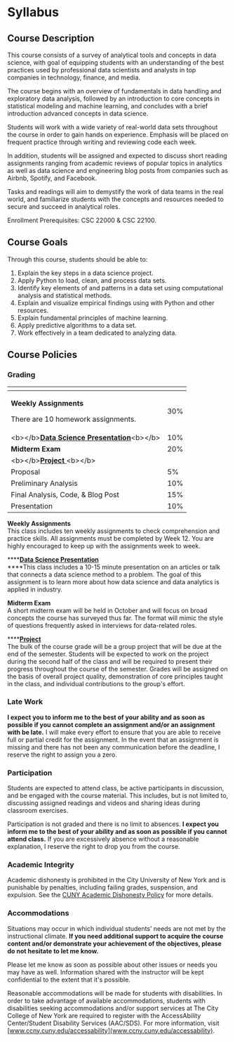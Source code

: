 # Syllabus

## Course Description

This course consists of a survey of analytical tools and concepts in data science, with goal of equipping students with an understanding of the best practices used by professional data scientists and analysts in top companies in technology, finance, and media. 

The course begins with an overview of fundamentals in data handling and exploratory data analysis, followed by an introduction to core concepts in statistical modeling and machine learning, and concludes with a brief introduction advanced concepts in data science.

Students will work with a wide variety of real-world data sets throughout the course in order to gain hands on experience. Emphasis will be placed on frequent practice through writing and reviewing code each week. 

In addition, students will be assigned and expected to discuss short reading assignments ranging from academic reviews of popular topics in analytics as well as data science and engineering blog posts from companies such as Airbnb, Spotify, and Facebook.

Tasks and readings will aim to demystify the work of data teams in the real world, and familiarize students with the concepts and resources needed to secure and succeed in analytical roles. 

Enrollment Prerequisites: CSC 22000 & CSC 22100.

## Course Goals

Through this course, students should be able to:

1. Explain the key steps in a data science project.
2. Apply Python to load, clean, and process data sets.
3. Identify key elements of and patterns in a data set using computational analysis and statistical methods. 
4.  Explain and visualize empirical findings using with Python and other resources.
5. Explain fundamental principles of machine learning.
6. Apply predictive algorithms to a data set.
7. Work effectively in a team dedicated to analyzing data. 

## Course Policies

### **Grading**

<table>
  <thead>
    <tr>
      <th style="text-align:left"></th>
      <th style="text-align:left"></th>
    </tr>
  </thead>
  <tbody>
    <tr>
      <td style="text-align:left">
        <p><b>Weekly Assignments</b>
        </p>
        <p>There are 10 homework assignments.</p>
      </td>
      <td style="text-align:left">30%</td>
    </tr>
    <tr>
      <td style="text-align:left">&lt;b&gt;&lt;/b&gt;<a href="resources.md"><b>Data Science Presentation</b></a>&lt;b&gt;&lt;/b&gt;</td>
      <td
      style="text-align:left">10%</td>
    </tr>
    <tr>
      <td style="text-align:left"><b>Midterm Exam</b>
      </td>
      <td style="text-align:left">20%</td>
    </tr>
    <tr>
      <td style="text-align:left">&lt;b&gt;&lt;/b&gt;<a href="final-project.md"><b>Project </b></a>&lt;b&gt;&lt;/b&gt;</td>
      <td
      style="text-align:left"></td>
    </tr>
    <tr>
      <td style="text-align:left">Proposal</td>
      <td style="text-align:left">5%</td>
    </tr>
    <tr>
      <td style="text-align:left">Preliminary Analysis</td>
      <td style="text-align:left">10%</td>
    </tr>
    <tr>
      <td style="text-align:left">Final Analysis, Code, &amp; Blog Post</td>
      <td style="text-align:left">15%</td>
    </tr>
    <tr>
      <td style="text-align:left"><b>    </b>Presentation</td>
      <td style="text-align:left">10%</td>
    </tr>
  </tbody>
</table>

**Weekly Assignments**  
This class includes ten weekly assignments to check comprehension and practice skills. All assignments must be completed by Week 12. You are highly encouraged to keep up with the assignments week to week.

\*\*\*\*[**Data Science Presentation**](resources.md)  
****This class includes a 10-15 minute presentation on an articles or talk that connects a data science method to a problem. The goal of this assignment is to learn more about how data science and data analytics is applied in industry.

**Midterm Exam**   
A short midterm exam will be held in October and will focus on broad concepts the course has surveyed thus far. The format will mimic the style of questions frequently asked in interviews for data-related roles. 

\*\*\*\*[**Project**](final-project.md)  
The bulk of the course grade will be a group project that will be due at the end of the semester. Students will be expected to work on the project during the second half of the class and will be required to present their progress throughout the course of the semester. Grades will be assigned on the basis of overall project quality, demonstration of core principles taught in the class, and individual contributions to the group's effort. 

### **Late Work**

**I expect you to inform me to the best of your ability and as soon as possible if you cannot complete an assignment and/or an assignment with be late.** I will make every effort to ensure that you are able to receive full or partial credit for the assignment. In the event that an assignment is missing and there has not been any communication before the deadline, I reserve the right to assign you a zero.

### **Participation**

Students are expected to attend class, be active participants in discussion, and be engaged with the course material. This includes, but is not limited to, discussing assigned readings and videos and sharing ideas during classroom exercises.

Participation is not graded and there is no limit to absences. **I expect you inform me to the best of your ability and as soon as possible if you cannot attend class.** If you are excessively absence without a reasonable explanation, I reserve the right to drop you from the course.

### **Academic Integrity**

Academic dishonesty is prohibited in the City University of New York and is punishable by penalties, including failing grades, suspension, and expulsion. See the [CUNY Academic Dishonesty Policy](https://www.cuny.edu/about/administration/offices/legal-affairs/policies-resources/academic-integrity-policy/) for more details.

### Accommodations

Situations may occur in which individual students’ needs are not met by the instructional climate. **If you need additional support to acquire the course content and/or demonstrate your achievement of the objectives, please do not hesitate to let me know.** 

Please let me know as soon as possible about other issues or needs you may have as well. Information shared with the instructor will be kept confidential to the extent that it's possible.

Reasonable accommodations will be made for students with disabilities. In order to take advantage of available accommodations, students with disabilities seeking accommodations and/or support services at The City College of New York are required to register with the AccessAbility Center/Student Disability Services \(AAC/SDS\). For more information, visit [www.ccny.cuny.edu/accessability](www.ccny.cuny.edu/accessability).


